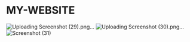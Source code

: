 # MY-WEBSITE


![Uploading Screenshot (29).png…]()
![Uploading Screenshot (30).png…]()
![Screenshot (31)](https://user-images.githubusercontent.com/87578584/147343160-82ab0115-26c3-4990-ac3b-1b43e878bde0.png)
